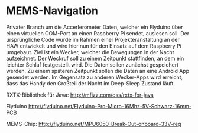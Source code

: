 MEMS-Navigation
===============

Privater Branch um die Accerlerometer Daten, welcher ein Flyduino über einen virtuellen COM-Port an einen Raspberry Pi sendet,
auslesen soll. Der ursprüngliche Code wurde im Rahmen einer Projekteranstaltung an der HAW entwickelt und wird hier nun für den
Einsatz auf dem Raspberry Pi umgebaut. 
Ziel ist ein Wecker, welcher die Bewegungen in der Nacht aufzeichnet. Der Weckruf soll zu einem Zeitpunkt stattfinden, an dem
ein leichter Schlaf festgestellt wird. Die Daten sollen zunächst gespeichert werden. 
Zu einem späteren Zeitpunkt sollen die Daten an eine Android App gesendet werden. Im Gegensatz zu anderen Wecker-Apps wird erreicht, dass das Handy den Großteil der Nacht im Deep-Sleep Zustand läuft. 

RXTX-Bibliothek für Java:
http://mfizz.com/oss/rxtx-for-java

Flyduino
http://flyduino.net/Flyduino-Pro-Micro-16Mhz-5V-Schwarz-16mm-PCB

MEMS-Chip:
http://flyduino.net/MPU6050-Break-Out-onboard-33V-reg
